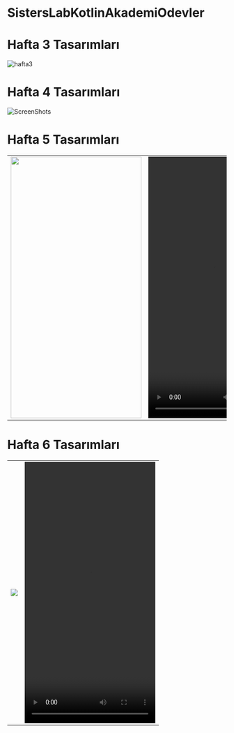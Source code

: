 # SistersLabKotlinAkademiOdevler


# Hafta 3 Tasarımları 
![hafta3](https://github.com/burakgecimli/SistersLabKotlinAkademiOdevler/assets/62941438/d07f0c46-e105-4dfb-8e3a-82732eca527b)

# Hafta 4 Tasarımları 
![ScreenShots](https://github.com/burakgecimli/SistersLabKotlinAkademiOdevler/assets/62941438/f6662d04-0612-4576-98ad-456b2fbda88f) 

# Hafta 5 Tasarımları 

<table>
  <tr>
    <td><img src="https://github.com/burakgecimli/SistersLabKotlinAkademiOdevler/assets/62941438/82a6f7b9-2f7a-4e96-acdb-95b0f343a155" width="300" height="600"></td>
    <td><video src="https://github.com/burakgecimli/SistersLabKotlinAkademiOdevler/assets/62941438/2e7e2c52-57e3-4442-a517-b5e742e5e8d9" width="300" height="600" controls>
</video>
</td>
  </tr>
</table>

# Hafta 6 Tasarımları 
<table>
  <tr>
   <td><img src="https://github.com/burakgecimli/SistersLabKotlinAkademiOdevler/assets/62941438/3f143176-321e-4fc8-9b55-141f0c66134c">
    <td><video src="https://github.com/burakgecimli/SistersLabKotlinAkademiOdevler/assets/62941438/3f1ec20e-a6c7-4679-a464-05c66e3bc045" width="300" height="600" controls>
</video>
</td>
  </tr>
</table>







